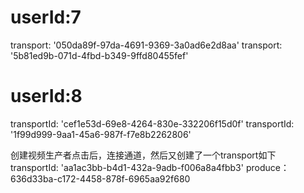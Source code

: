 # userId:7
transport: '050da89f-97da-4691-9369-3a0ad6e2d8aa'
transport: '5b81ed9b-071d-4fbd-b349-9ffd80455fef'

# userId:8
transportId: 'cef1e53d-69e8-4264-830e-332206f15d0f'
transportId: '1f99d999-9aa1-45a6-987f-f7e8b2262806'

创建视频生产者点击后，连接通道，然后又创建了一个transport如下
transportId: 'aa1ac3bb-b4d1-432a-9adb-f006a8a4fbb3'
produce：636d33ba-c172-4458-878f-6965aa92f680